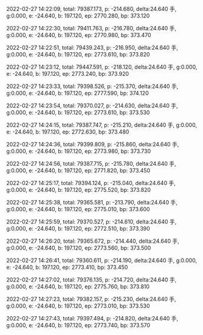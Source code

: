 2022-02-27 14:22:09, total: 79387.173, p: -214.680, delta:24.640 手, g:0.000, e: -24.640, b: 197.120, ep: 2770.280, bp: 373.120

2022-02-27 14:22:30, total: 79411.763, p: -216.780, delta:24.640 手, g:0.000, e: -24.640, b: 197.120, ep: 2770.980, bp: 373.470

2022-02-27 14:22:51, total: 79439.243, p: -216.950, delta:24.640 手, g:0.000, e: -24.640, b: 197.120, ep: 2773.610, bp: 373.820

2022-02-27 14:23:12, total: 79447.591, p: -218.120, delta:24.640 手, g:0.000, e: -24.640, b: 197.120, ep: 2773.240, bp: 373.920

2022-02-27 14:23:33, total: 79398.526, p: -215.370, delta:24.640 手, g:0.000, e: -24.640, b: 197.120, ep: 2777.590, bp: 374.120

2022-02-27 14:23:54, total: 79370.027, p: -214.630, delta:24.640 手, g:0.000, e: -24.640, b: 197.120, ep: 2773.610, bp: 373.530

2022-02-27 14:24:15, total: 79387.747, p: -215.210, delta:24.640 手, g:0.000, e: -24.640, b: 197.120, ep: 2772.630, bp: 373.480

2022-02-27 14:24:36, total: 79399.809, p: -215.860, delta:24.640 手, g:0.000, e: -24.640, b: 197.120, ep: 2773.980, bp: 373.730

2022-02-27 14:24:56, total: 79387.715, p: -215.780, delta:24.640 手, g:0.000, e: -24.640, b: 197.120, ep: 2771.820, bp: 373.450

2022-02-27 14:25:17, total: 79394.124, p: -215.040, delta:24.640 手, g:0.000, e: -24.640, b: 197.120, ep: 2775.520, bp: 373.820

2022-02-27 14:25:38, total: 79365.581, p: -213.790, delta:24.640 手, g:0.000, e: -24.640, b: 197.120, ep: 2775.010, bp: 373.600

2022-02-27 14:25:59, total: 79370.527, p: -214.610, delta:24.640 手, g:0.000, e: -24.640, b: 197.120, ep: 2772.510, bp: 373.390

2022-02-27 14:26:20, total: 79365.672, p: -214.440, delta:24.640 手, g:0.000, e: -24.640, b: 197.120, ep: 2773.560, bp: 373.500

2022-02-27 14:26:41, total: 79360.611, p: -214.190, delta:24.640 手, g:0.000, e: -24.640, b: 197.120, ep: 2773.410, bp: 373.450

2022-02-27 14:27:02, total: 79376.135, p: -214.720, delta:24.640 手, g:0.000, e: -24.640, b: 197.120, ep: 2775.760, bp: 373.810

2022-02-27 14:27:23, total: 79382.157, p: -215.230, delta:24.640 手, g:0.000, e: -24.640, b: 197.120, ep: 2773.010, bp: 373.530

2022-02-27 14:27:43, total: 79397.494, p: -214.820, delta:24.640 手, g:0.000, e: -24.640, b: 197.120, ep: 2773.740, bp: 373.570
